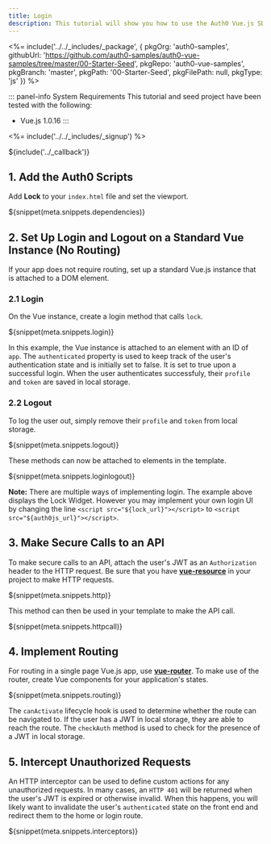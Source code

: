 ```yaml
---
title: Login
description: This tutorial will show you how to use the Auth0 Vue.js SDK to add authentication and authorization to your web app.
---
```


<%= include('../../_includes/_package', {
  pkgOrg: 'auth0-samples',
  githubUrl: 'https://github.com/auth0-samples/auth0-vue-samples/tree/master/00-Starter-Seed',
  pkgRepo: 'auth0-vue-samples',
  pkgBranch: 'master',
  pkgPath: '00-Starter-Seed',
  pkgFilePath: null,
  pkgType: 'js'
}) %>

::: panel-info System Requirements
This tutorial and seed project have been tested with the following:
* Vue.js 1.0.16
:::

<%= include('../../_includes/_signup') %>

${include('../\_callback')}

## 1. Add the Auth0 Scripts

Add **Lock** to your `index.html` file and set the viewport.

${snippet(meta.snippets.dependencies)}

## 2. Set Up Login and Logout on a Standard Vue Instance (No Routing)

If your app does not require routing, set up a standard Vue.js instance that is attached to a DOM element.

### 2.1 Login

On the Vue instance, create a login method that calls `lock`.

${snippet(meta.snippets.login)}

In this example, the Vue instance is attached to an element with an ID of `app`. The `authenticated` property is used to keep track of the user's authentication state and is initially set to false. It is set to true upon a successful login. When the user authenticates successfuly, their `profile` and `token` are saved in local storage.

### 2.2 Logout

To log the user out, simply remove their `profile` and `token` from local storage.

${snippet(meta.snippets.logout)}

These methods can now be attached to elements in the template.

${snippet(meta.snippets.loginlogout)}

__Note:__ There are multiple ways of implementing login. The example above displays the Lock Widget. However you may implement your own login UI by changing the line `<script src="${lock_url}"></script>` to `<script src="${auth0js_url}"></script>`.

## 3. Make Secure Calls to an API

To make secure calls to an API, attach the user's JWT as an `Authorization` header to the HTTP request. Be sure that you have **[vue-resource](https://github.com/vuejs/vue-resource)** in your project to make HTTP requests.

${snippet(meta.snippets.http)}

This method can then be used in your template to make the API call.

${snippet(meta.snippets.httpcall)}

## 4. Implement Routing

For routing in a single page Vue.js app, use **[vue-router](https://github.com/vuejs/vue-router)**. To make use of the router, create Vue components for your application's states.

${snippet(meta.snippets.routing)}

The `canActivate` lifecycle hook is used to determine whether the route can be navigated to. If the user has a JWT in local storage, they are able to reach the route. The `checkAuth` method is used to check for the presence of a JWT in local storage.

## 5. Intercept Unauthorized Requests

An HTTP interceptor can be used to define custom actions for any unauthorized requests. In many cases, an `HTTP 401` will be returned when the user's JWT is expired or otherwise invalid. When this happens, you will likely want to invalidate the user's `authenticated` state on the front end and redirect them to the home or login route.

${snippet(meta.snippets.interceptors)}
